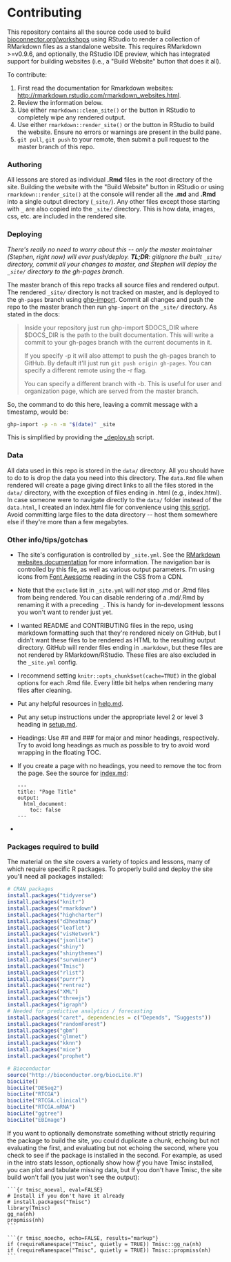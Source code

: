 # Contributing

This repository contains all the source code used to build [bioconnector.org/workshops](http://bioconnector.org/workshops) using RStudio to render a collection of RMarkdown files as a standalone website. This requires RMarkdown >=v0.9.6, and optionally, the RStudio IDE preview, which has integrated support for building websites (i.e., a "Build Website" button that does it all).

To contribute:

1. First read the documentation for Rmarkdown websites: <http://rmarkdown.rstudio.com/rmarkdown_websites.html>.
1. Review the information below.
1. Use either `rmarkdown::clean_site()` or the button in RStudio to completely wipe any rendered output.
1. Use either ``rmarkdown::render_site()`` or the button in RStudio to build the website. Ensure no errors or warnings are present in the build pane.
1. `git pull`, `git push` to your remote, then submit a pull request to the master branch of this repo.


### Authoring

All lessons are stored as individual **.Rmd** files in the root directory of the site. Building the website with the "Build Website" button in RStudio or using `rmarkdown::render_site()` at the console will render all the **.md** and **.Rmd** into a single output directory (`_site/`). Any other files except those starting with `_` are also copied into the `_site/` directory. This is how data, images, css, etc. are included in the rendered site.

### Deploying

_There's really no need to worry about this -- only the master maintainer (Stephen, right now) will ever push/deploy. **TL;DR**: gitignore the built `_site/` directory, commit all your changes to master, and Stephen will deploy the `_site/` directory to the gh-pages branch._

The master branch of this repo tracks all source files and rendered output. The rendered `_site/` directory is not tracked on master, and is deployed to the `gh-pages` branch using [ghp-import](https://github.com/stephenturner/ghp-import). Commit all changes and push the repo to the master branch then run `ghp-import` on the `_site/` directory. As stated in the docs:

> Inside your repository just run ghp-import $DOCS_DIR where $DOCS_DIR is the path to the built documentation. This will write a commit to your gh-pages branch with the current documents in it.
>
> If you specify -p it will also attempt to push the gh-pages branch to GitHub. By default it'll just run `git push origin gh-pages`. You can specify a different remote using the -r flag.
>
> You can specify a different branch with -b. This is useful for user and organization page, which are served from the master branch.

So, the command to do this here, leaving a commit message with a timestamp, would be:

```sh
ghp-import -p -n -m "$(date)" _site
```

This is simplified by providing the [_deploy.sh](_deploy.sh) script.


### Data

All data used in this repo is stored in the `data/` directory. All you should have to do to is drop the data you need into this directory. The `data.Rmd` file when rendered will create a page giving direct links to all the files stored in the `data/` directory, with the exception of files ending in .html (e.g., index.html). In case someone were to navigate directly to the `data/` folder instead of the `data.html`, I created an index.html file for convenience using [this script](https://github.com/stephenturner/devnotes/blob/master/scripts/makeindex.sh). Avoid committing large files to the data directory -- host them somewhere else if they're more than a few megabytes.

### Other info/tips/gotchas

- The site's configuration is controlled by `_site.yml`. See the [RMarkdown websites documentation](http://rmarkdown.rstudio.com/rmarkdown_websites.html) for more information. The navigation bar is controlled by this file, as well as various output parameters. I'm using icons from [Font Awesome](http://fontawesome.io/) reading in the CSS from a CDN.
- Note that the `exclude` list in `_site.yml` will _not_ stop .md or .Rmd files from being rendered. You can disable rendering of a .md/.Rmd by renaming it with a preceding `_`. This is handy for in-development lessons you won't want to render just yet.
- I wanted README and CONTRIBUTING files in the repo, using markdown formatting such that they're rendered nicely on GitHub, but I didn't want these files to be rendered as HTML to the resulting output directory. GitHub will render files ending in `.markdown`, but these files are not rendered by RMarkdown/RStudio. These files are also excluded in the `_site.yml` config.
- I recommend setting `knitr::opts_chunk$set(cache=TRUE)` in the global options for each .Rmd file. Every little bit helps when rendering many files after cleaning.
- Put any helpful resources in [help.md](help.md).
- Put any setup instructions under the appropriate level 2 or level 3 heading in [setup.md](setup.md).
- Headings: Use ## and ### for major and minor headings, respectively. Try to avoid long headings as much as possible to try to avoid word wrapping in the floating TOC.
- If you create a page with no headings, you need to remove the toc from the page. See the source for [index.md](index.md):

    ```
    ---
    title: "Page Title"
    output:
      html_document:
        toc: false
    ---
    ```
-

### Packages required to build

The material on the site covers a variety of topics and lessons, many of which require specific R packages. To properly build and deploy the site you'll need all packages installed:

```r
# CRAN packages
install.packages("tidyverse")
install.packages("knitr")
install.packages("rmarkdown")
install.packages("highcharter")
install.packages("d3heatmap")
install.packages("leaflet")
install.packages("visNetwork")
install.packages("jsonlite")
install.packages("shiny")
install.packages("shinythemes")
install.packages("survminer")
install.packages("Tmisc")
install.packages("rlist")
install.packages("purrr")
install.packages("rentrez")
install.packages("XML")
install.packages("threejs")
install.packages("igraph")
# Needed for predictive analytics / forecasting
install.packages("caret", dependencies = c("Depends", "Suggests"))
install.packages("randomForest")
install.packages("gbm")
install.packages("glmnet")
install.packages("kknn")
install.packages("mice")
install.packages("prophet")

# Bioconductor
source("http://bioconductor.org/biocLite.R")
biocLite()
biocLite("DESeq2")
biocLite("RTCGA")
biocLite("RTCGA.clinical")
biocLite("RTCGA.mRNA")
biocLite("ggtree")
biocLite("EBImage")
```

If you want to optionally demonstrate something without strictly requiring the package to build the site, you could duplicate a chunk, echoing but not evaluating the first, and evaluating but not echoing the second, where you check to see if the package is installed in the second. For example, as used in the intro stats lesson, optionally show how _if_ you have Tmisc installed, you can plot and tabulate missing data, but if you don't have Tmisc, the site build won't fail (you just won't see the output):


    ```{r tmisc_noeval, eval=FALSE}
    # Install if you don't have it already
    # install.packages("Tmisc")
    library(Tmisc)
    gg_na(nh)
    propmiss(nh)
    ```

    ```{r tmisc_noecho, echo=FALSE, results="markup"}
    if (requireNamespace("Tmisc", quietly = TRUE)) Tmisc::gg_na(nh)
    if (requireNamespace("Tmisc", quietly = TRUE)) Tmisc::propmiss(nh)
    ```

